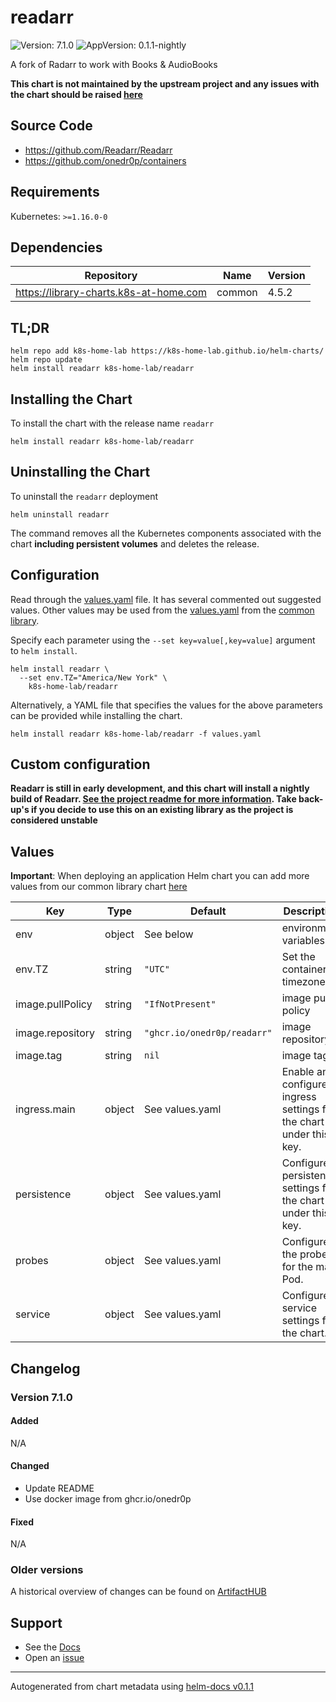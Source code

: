 # readarr

![Version: 7.1.0](https://img.shields.io/badge/Version-7.1.0-informational?style=flat-square) ![AppVersion: 0.1.1-nightly](https://img.shields.io/badge/AppVersion-0.1.1--nightly-informational?style=flat-square)

A fork of Radarr to work with Books & AudioBooks

**This chart is not maintained by the upstream project and any issues with the chart should be raised [here](https://github.com/k8s-home-lab/helm-charts/issues/new/choose)**

## Source Code

* <https://github.com/Readarr/Readarr>
* <https://github.com/onedr0p/containers>

## Requirements

Kubernetes: `>=1.16.0-0`

## Dependencies

| Repository | Name | Version |
|------------|------|---------|
| https://library-charts.k8s-at-home.com | common | 4.5.2 |

## TL;DR

```console
helm repo add k8s-home-lab https://k8s-home-lab.github.io/helm-charts/
helm repo update
helm install readarr k8s-home-lab/readarr
```

## Installing the Chart

To install the chart with the release name `readarr`

```console
helm install readarr k8s-home-lab/readarr
```

## Uninstalling the Chart

To uninstall the `readarr` deployment

```console
helm uninstall readarr
```

The command removes all the Kubernetes components associated with the chart **including persistent volumes** and deletes the release.

## Configuration

Read through the [values.yaml](./values.yaml) file. It has several commented out suggested values.
Other values may be used from the [values.yaml](https://github.com/k8s-at-home/library-charts/tree/main/charts/stable/common/values.yaml) from the [common library](https://github.com/k8s-at-home/library-charts/tree/main/charts/stable/common).

Specify each parameter using the `--set key=value[,key=value]` argument to `helm install`.

```console
helm install readarr \
  --set env.TZ="America/New York" \
    k8s-home-lab/readarr
```

Alternatively, a YAML file that specifies the values for the above parameters can be provided while installing the chart.

```console
helm install readarr k8s-home-lab/readarr -f values.yaml
```

## Custom configuration

**Readarr is still in early development, and this chart will install a nightly build of Readarr.
[See the project readme for more information](https://github.com/Readarr/Readarr#readarr-is-in-early-stages-of-development-alphabeta-binary-builds-are-not-yet-available-use-of-any-test-builds-isnt-recommend-and-may-have-detrimental-effects-on-your-library). Take back-up's if you decide to use this on an existing library as the project is considered unstable**

## Values

**Important**: When deploying an application Helm chart you can add more values from our common library chart [here](https://github.com/k8s-at-home/library-charts/tree/main/charts/stable/common)

| Key | Type | Default | Description |
|-----|------|---------|-------------|
| env | object | See below | environment variables. |
| env.TZ | string | `"UTC"` | Set the container timezone |
| image.pullPolicy | string | `"IfNotPresent"` | image pull policy |
| image.repository | string | `"ghcr.io/onedr0p/readarr"` | image repository |
| image.tag | string | `nil` | image tag |
| ingress.main | object | See values.yaml | Enable and configure ingress settings for the chart under this key. |
| persistence | object | See values.yaml | Configure persistence settings for the chart under this key. |
| probes | object | See values.yaml | Configures the probes for the main Pod. |
| service | object | See values.yaml | Configures service settings for the chart. |

## Changelog

### Version 7.1.0

#### Added

N/A

#### Changed

* Update README
* Use docker image from ghcr.io/onedr0p

#### Fixed

N/A

### Older versions

A historical overview of changes can be found on [ArtifactHUB](https://artifacthub.io/packages/helm/k8s-home-lab-helm-charts/readarr?modal=changelog)

## Support

- See the [Docs](https://docs.k8s-at-home.com/our-helm-charts/getting-started/)
- Open an [issue](https://github.com/k8s-home-lab/helm-charts/issues/new/choose)

----------------------------------------------
Autogenerated from chart metadata using [helm-docs v0.1.1](https://github.com/k8s-at-home/helm-docs/releases/v0.1.1)
